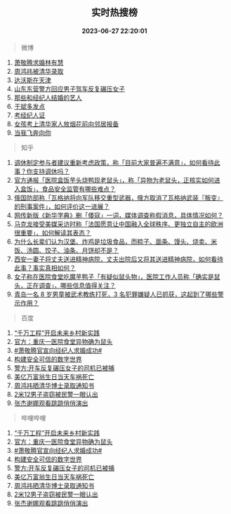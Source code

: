 <div align="center"><h2>实时热搜榜</h2><h4>2023-06-27 22:20:01</h4></div>

> 微博  

1. [萧敬腾求婚林有慧](https://s.weibo.com/weibo?q=%23%E8%90%A7%E6%95%AC%E8%85%BE%E6%B1%82%E5%A9%9A%E6%9E%97%E6%9C%89%E6%85%A7%23&t=31&band_rank=1&Refer=top)<br />
2. [周鸿祎被清华录取](https://s.weibo.com/weibo?q=%23%E5%91%A8%E9%B8%BF%E7%A5%8E%E8%A2%AB%E6%B8%85%E5%8D%8E%E5%BD%95%E5%8F%96%23&t=31&band_rank=2&Refer=top)<br />
3. [达沃斯在天津](https://s.weibo.com/weibo?q=%23%E8%BE%BE%E6%B2%83%E6%96%AF%E5%9C%A8%E5%A4%A9%E6%B4%A5%23&t=31&band_rank=3&Refer=top)<br />
4. [山东东营警方回应男子驾车反复碾压女子](https://s.weibo.com/weibo?q=%23%E5%B1%B1%E4%B8%9C%E4%B8%9C%E8%90%A5%E8%AD%A6%E6%96%B9%E5%9B%9E%E5%BA%94%E7%94%B7%E5%AD%90%E9%A9%BE%E8%BD%A6%E5%8F%8D%E5%A4%8D%E7%A2%BE%E5%8E%8B%E5%A5%B3%E5%AD%90%23&t=31&band_rank=4&Refer=top)<br />
5. [那些和经纪人结婚的艺人](https://s.weibo.com/weibo?q=%23%E9%82%A3%E4%BA%9B%E5%92%8C%E7%BB%8F%E7%BA%AA%E4%BA%BA%E7%BB%93%E5%A9%9A%E7%9A%84%E8%89%BA%E4%BA%BA%23&t=31&band_rank=5&Refer=top)<br />
6. [于斌多发点](https://s.weibo.com/weibo?q=%E4%BA%8E%E6%96%8C%E5%A4%9A%E5%8F%91%E7%82%B9&t=31&band_rank=6&Refer=top)<br />
7. [考经纪人证](https://s.weibo.com/weibo?q=%E8%80%83%E7%BB%8F%E7%BA%AA%E4%BA%BA%E8%AF%81&t=31&band_rank=7&Refer=top)<br />
8. [女孩考上清华家人放烟花前向邻居报备](https://s.weibo.com/weibo?q=%23%E5%A5%B3%E5%AD%A9%E8%80%83%E4%B8%8A%E6%B8%85%E5%8D%8E%E5%AE%B6%E4%BA%BA%E6%94%BE%E7%83%9F%E8%8A%B1%E5%89%8D%E5%90%91%E9%82%BB%E5%B1%85%E6%8A%A5%E5%A4%87%23&t=31&band_rank=8&Refer=top)<br />
9. [当我飞奔向你](https://s.weibo.com/weibo?q=%E5%BD%93%E6%88%91%E9%A3%9E%E5%A5%94%E5%90%91%E4%BD%A0&t=31&band_rank=9&Refer=top)<br />

> 知乎  

1. [调休制定参与者建议重新考虑政策，称「目前大家普遍不满意」，如何看待此事？你支持调休吗？](https://www.zhihu.com/question/608431520)<br />
2. [官方通报「医院盒饭芋头烧鸭现老鼠头」，称「异物为老鼠头，正核实如何进入盒饭」，食品安全监管有哪些难点？](https://www.zhihu.com/question/609038262)<br />
3. [俄国防部称「瓦格纳将向军队移交重型武器，俄方取消了瓦格纳武装『叛变』的刑事案件」，如何评价这一进展？](https://www.zhihu.com/question/608972289)<br />
4. [网传新版《新华字典》删「倭寇」一词，媒体调查称假消息，具体情况如何？](https://www.zhihu.com/question/609002775)<br />
5. [马克龙接受美媒采访时称「法国愿意让中国融入全球秩序、更独立自主的欧洲很重要」，如何解读其表态？](https://www.zhihu.com/question/608830423)<br />
6. [为什么长辈们认为汉堡、炸鸡是垃圾食品，而粽子、面条、馒头、烧卖、米饭、汤圆、饺子、油条、月饼却不是？](https://www.zhihu.com/question/607811217)<br />
7. [西安一妻子将丈夫送进精神病院，丈夫出院后又将其送进精神病院，如何看待此事？事实真相如何？](https://www.zhihu.com/question/608899147)<br />
8. [女子称在医院食堂吃魔芋鸭子「有疑似鼠头物」，医院工作人员称「确实是鼠头，正在调查」，哪些信息值得关注？](https://www.zhihu.com/question/608996249)<br />
9. [青岛一名 8 岁男童被武术教练打死，3 名犯罪嫌疑人已抓获，这起到了哪些警示作用？](https://www.zhihu.com/question/608713781)<br />

> 百度  

1. [“千万工程”开启未来乡村新实践](https://www.baidu.com/s?wd=%E2%80%9C%E5%8D%83%E4%B8%87%E5%B7%A5%E7%A8%8B%E2%80%9D%E5%BC%80%E5%90%AF%E6%9C%AA%E6%9D%A5%E4%B9%A1%E6%9D%91%E6%96%B0%E5%AE%9E%E8%B7%B5&sa=fyb_news&rsv_dl=fyb_news)<br />
2. [官方：重庆一医院食堂异物确为鼠头](https://www.baidu.com/s?wd=%E5%AE%98%E6%96%B9%EF%BC%9A%E9%87%8D%E5%BA%86%E4%B8%80%E5%8C%BB%E9%99%A2%E9%A3%9F%E5%A0%82%E5%BC%82%E7%89%A9%E7%A1%AE%E4%B8%BA%E9%BC%A0%E5%A4%B4&sa=fyb_news&rsv_dl=fyb_news)<br />
3. [#萧敬腾官宣向经纪人求婚成功#](https://www.baidu.com/s?wd=%23%E8%90%A7%E6%95%AC%E8%85%BE%E5%AE%98%E5%AE%A3%E5%90%91%E7%BB%8F%E7%BA%AA%E4%BA%BA%E6%B1%82%E5%A9%9A%E6%88%90%E5%8A%9F%23&sa=fyb_news&rsv_dl=fyb_news)<br />
4. [构建安全可信的数字世界](https://www.baidu.com/s?wd=%E6%9E%84%E5%BB%BA%E5%AE%89%E5%85%A8%E5%8F%AF%E4%BF%A1%E7%9A%84%E6%95%B0%E5%AD%97%E4%B8%96%E7%95%8C&sa=fyb_news&rsv_dl=fyb_news)<br />
5. [警方:开车反复碾压女子的司机已被捕](https://www.baidu.com/s?wd=%E8%AD%A6%E6%96%B9%3A%E5%BC%80%E8%BD%A6%E5%8F%8D%E5%A4%8D%E7%A2%BE%E5%8E%8B%E5%A5%B3%E5%AD%90%E7%9A%84%E5%8F%B8%E6%9C%BA%E5%B7%B2%E8%A2%AB%E6%8D%95&sa=fyb_news&rsv_dl=fyb_news)<br />
6. [美亿万富翁生日当天车祸死亡](https://www.baidu.com/s?wd=%E7%BE%8E%E4%BA%BF%E4%B8%87%E5%AF%8C%E7%BF%81%E7%94%9F%E6%97%A5%E5%BD%93%E5%A4%A9%E8%BD%A6%E7%A5%B8%E6%AD%BB%E4%BA%A1&sa=fyb_news&rsv_dl=fyb_news)<br />
7. [周鸿祎晒清华博士录取通知书](https://www.baidu.com/s?wd=%E5%91%A8%E9%B8%BF%E7%A5%8E%E6%99%92%E6%B8%85%E5%8D%8E%E5%8D%9A%E5%A3%AB%E5%BD%95%E5%8F%96%E9%80%9A%E7%9F%A5%E4%B9%A6&sa=fyb_news&rsv_dl=fyb_news)<br />
8. [2米12男子盗窃被民警一眼认出](https://www.baidu.com/s?wd=2%E7%B1%B312%E7%94%B7%E5%AD%90%E7%9B%97%E7%AA%83%E8%A2%AB%E6%B0%91%E8%AD%A6%E4%B8%80%E7%9C%BC%E8%AE%A4%E5%87%BA&sa=fyb_news&rsv_dl=fyb_news)<br />
9. [张杰谢娜观看跳跳俏俏演出](https://www.baidu.com/s?wd=%E5%BC%A0%E6%9D%B0%E8%B0%A2%E5%A8%9C%E8%A7%82%E7%9C%8B%E8%B7%B3%E8%B7%B3%E4%BF%8F%E4%BF%8F%E6%BC%94%E5%87%BA&sa=fyb_news&rsv_dl=fyb_news)<br />

> 哔哩哔哩  

1. [“千万工程”开启未来乡村新实践](https://www.baidu.com/s?wd=%E2%80%9C%E5%8D%83%E4%B8%87%E5%B7%A5%E7%A8%8B%E2%80%9D%E5%BC%80%E5%90%AF%E6%9C%AA%E6%9D%A5%E4%B9%A1%E6%9D%91%E6%96%B0%E5%AE%9E%E8%B7%B5&sa=fyb_news&rsv_dl=fyb_news)<br />
2. [官方：重庆一医院食堂异物确为鼠头](https://www.baidu.com/s?wd=%E5%AE%98%E6%96%B9%EF%BC%9A%E9%87%8D%E5%BA%86%E4%B8%80%E5%8C%BB%E9%99%A2%E9%A3%9F%E5%A0%82%E5%BC%82%E7%89%A9%E7%A1%AE%E4%B8%BA%E9%BC%A0%E5%A4%B4&sa=fyb_news&rsv_dl=fyb_news)<br />
3. [#萧敬腾官宣向经纪人求婚成功#](https://www.baidu.com/s?wd=%23%E8%90%A7%E6%95%AC%E8%85%BE%E5%AE%98%E5%AE%A3%E5%90%91%E7%BB%8F%E7%BA%AA%E4%BA%BA%E6%B1%82%E5%A9%9A%E6%88%90%E5%8A%9F%23&sa=fyb_news&rsv_dl=fyb_news)<br />
4. [构建安全可信的数字世界](https://www.baidu.com/s?wd=%E6%9E%84%E5%BB%BA%E5%AE%89%E5%85%A8%E5%8F%AF%E4%BF%A1%E7%9A%84%E6%95%B0%E5%AD%97%E4%B8%96%E7%95%8C&sa=fyb_news&rsv_dl=fyb_news)<br />
5. [警方:开车反复碾压女子的司机已被捕](https://www.baidu.com/s?wd=%E8%AD%A6%E6%96%B9%3A%E5%BC%80%E8%BD%A6%E5%8F%8D%E5%A4%8D%E7%A2%BE%E5%8E%8B%E5%A5%B3%E5%AD%90%E7%9A%84%E5%8F%B8%E6%9C%BA%E5%B7%B2%E8%A2%AB%E6%8D%95&sa=fyb_news&rsv_dl=fyb_news)<br />
6. [美亿万富翁生日当天车祸死亡](https://www.baidu.com/s?wd=%E7%BE%8E%E4%BA%BF%E4%B8%87%E5%AF%8C%E7%BF%81%E7%94%9F%E6%97%A5%E5%BD%93%E5%A4%A9%E8%BD%A6%E7%A5%B8%E6%AD%BB%E4%BA%A1&sa=fyb_news&rsv_dl=fyb_news)<br />
7. [周鸿祎晒清华博士录取通知书](https://www.baidu.com/s?wd=%E5%91%A8%E9%B8%BF%E7%A5%8E%E6%99%92%E6%B8%85%E5%8D%8E%E5%8D%9A%E5%A3%AB%E5%BD%95%E5%8F%96%E9%80%9A%E7%9F%A5%E4%B9%A6&sa=fyb_news&rsv_dl=fyb_news)<br />
8. [2米12男子盗窃被民警一眼认出](https://www.baidu.com/s?wd=2%E7%B1%B312%E7%94%B7%E5%AD%90%E7%9B%97%E7%AA%83%E8%A2%AB%E6%B0%91%E8%AD%A6%E4%B8%80%E7%9C%BC%E8%AE%A4%E5%87%BA&sa=fyb_news&rsv_dl=fyb_news)<br />
9. [张杰谢娜观看跳跳俏俏演出](https://www.baidu.com/s?wd=%E5%BC%A0%E6%9D%B0%E8%B0%A2%E5%A8%9C%E8%A7%82%E7%9C%8B%E8%B7%B3%E8%B7%B3%E4%BF%8F%E4%BF%8F%E6%BC%94%E5%87%BA&sa=fyb_news&rsv_dl=fyb_news)<br />
